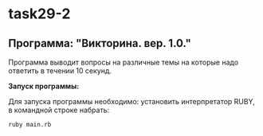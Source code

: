 # task29-2

## Программа: "Викторина. вер. 1.0."

Программа выводит вопросы на различные темы на которые надо ответить в течении 10 секунд.   

**Запуск программы:**

Для запуска программы необходимо: установить интерпретатор RUBY, в командной строке набрать:

```
ruby main.rb
```
